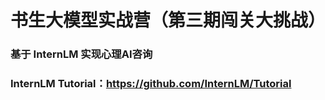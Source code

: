 # 书生大模型实战营（第三期闯关大挑战）

### 基于 InternLM 实现心理AI咨询 

### InternLM Tutorial：https://github.com/InternLM/Tutorial